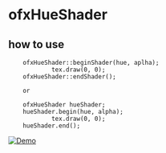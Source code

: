 ofxHueShader
======================

how to use
------
		ofxHueShader::beginShader(hue, aplha);
				tex.draw(0, 0);
		ofxHueShader::endShader();
		
		or
		
		ofxHueShader hueShader;		
		hueShader.begin(hue, alpha);
				tex.draw(0, 0);
		hueShader.end();
		

[![Demo](https://i.vimeocdn.com/video/487804082_960.jpg)](https://vimeo.com/105096648)
